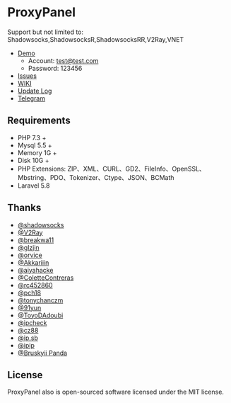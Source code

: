 # ProxyPanel
Support but not limited to: Shadowsocks,ShadowsocksR,ShadowsocksRR,V2Ray,VNET

- [Demo](https://demo.proxypanel.ml/admin/userList) 
    - Account: test@test.com
    - Password: 123456
- [Issues](https://github.com/ZBrettonYe/OtakuPanel_SSR/issues)
- [WIKI](https://github.com/ZBrettonYe/OtakuPanel_SSR/wiki)
- [Update Log](https://github.com/ZBrettonYe/OtakuPanel_SSR/wiki/%E6%9B%B4%E6%96%B0%E6%97%A5%E5%BF%97)
- [Telegram](https://t.me/joinchat/GUrO5hZsT3FOd79HAa9pcA)

## Requirements
- PHP 7.3 +
- Mysql 5.5 +
- Memory 1G +
- Disk 10G +
- PHP Extensions: ZIP、XML、CURL、GD2、FileInfo、OpenSSL、Mbstring、PDO、Tokenizer、Ctype、JSON、BCMath
- Laravel 5.8

## Thanks
- [@shadowsocks](https://github.com/shadowsocks)
- [@V2Ray](https://www.v2ray.com)
- [@breakwa11](https://github.com/breakwa11)
- [@glzjin](https://github.com/esdeathlove)
- [@orvice](https://github.com/orvice)
- [@Akkariiin](https://github.com/shadowsocksrr)
- [@aiyahacke](https://github.com/aiyahacke)
- [@ColetteContreras](https://github.com/ColetteContreras)
- [@rc452860](https://github.com/rc452860)
- [@pch18](https://github.com/pch18)
- [@tonychanczm](https://github.com/tonychanczm)
- [@91yun](https://github.com/91yun)
- [@ToyoDAdoubi](https://github.com/ToyoDAdoubi)
- [@ipcheck](https://ipcheck.need.sh)
- [@cz88](http://www.cz88.net/index.shtml)
- [@ip.sb](https://www.ip.sb)
- [@ipip](https://www.ipip.net)
- [@Bruskyii Panda](https://github.com/ssrpanel)

## License

ProxyPanel also is open-sourced software licensed under the MIT license.
